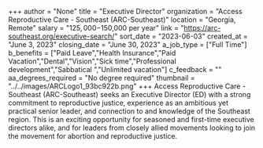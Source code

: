 +++
author = "None"
title = "Executive Director"
organization = "Access Reproductive Care - Southeast (ARC-Southeast)"
location = "Georgia, Remote"
salary = "$125,000-$150,000 per year"
link = "https://arc-southeast.org/executive-search/"
sort_date = "2023-06-03"
created_at = "June 3, 2023"
closing_date = "June 30, 2023"
a_job_type = ["Full Time"]
b_benefits = ["Paid Leave","Health Insurance","Paid Vacation","Dental","Vision","Sick time","Professional development","Sabbatical ","Unlimited vacation"]
c_feedback = ""
aa_degrees_required = "No degree required"
thumbnail = "../../images/ARCLogo1_93bc922b.png"
+++
Access Reproductive Care - Southeast (ARC-Southeast) seeks an Executive Director (ED) with a strong commitment to reproductive justice, experience as an ambitious yet practical senior leader, and connection to and knowledge of the Southeast region. This is an exciting opportunity for seasoned and first-time executive directors alike, and for leaders from closely allied movements looking to join the movement for abortion and reproductive justice.